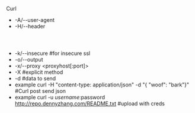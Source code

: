 
Curl

*  -A/--user-agent <agent string>
*  -H/--header <header>
*  -k/--insecure #for insecure ssl
*  -o/--output <file>
*  -x/--proxy <proxyhost[:port]>
*  -X #explicit method
*  -d #data to send
*  example curl <URL> -H "content-type: application/json" -d "{ \"woof\": \"bark\"}" #Curl post send json
*  example curl -u $username:$password http://repo.dennyzhang.com/README.txt #upload with creds

  
  
